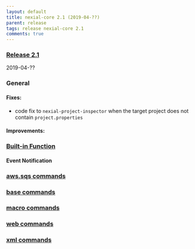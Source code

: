 ```yaml
---
layout: default
title: nexial-core 2.1 (2019-04-??)
parent: release
tags: release nexial-core 2.1
comments: true
---
```


### <a href="https://github.com/nexiality/nexial-core/releases/tag/nexial-core-2.1" class="external-link" target="_nexial_link">Release 2.1</a>
2019-04-??


### General
#### Fixes:
- code fix to `nexial-project-inspector` when the target project does not contain `project.properties`

#### Improvements:


### [Built-in Function](../functions)


#### Event Notification


### [aws.sqs commands](../commands/aws.sqs)


### [base commands](../commands/base)


### [macro commands](../commands/macro)


### [web commands](../commands/web)


### [xml commands](../commands/xml)
